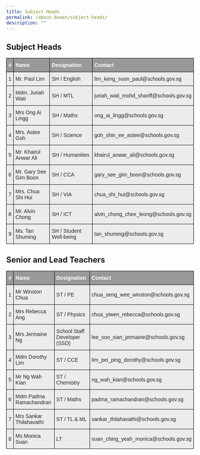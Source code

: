 ```yaml
---
title: Subject Heads
permalink: /about-bowen/subject-heads/
description: ""
---
```

<style type="text/css">
.tg  {border-collapse:collapse;border-spacing:0;}
.tg td{border-color:black;border-style:solid;border-width:1px;font-family:Arial, sans-serif;font-size:14px;
  overflow:hidden;padding:10px 5px;word-break:normal;}
.tg th{border-color:black;border-style:solid;border-width:1px;font-family:Arial, sans-serif;font-size:14px;
  font-weight:normal;overflow:hidden;padding:10px 5px;word-break:normal;}
.tg .tg-fxx4{background-color:#ECECEC;color:#222;text-align:left;vertical-align:middle}
.tg .tg-2hhi{background-color:#999;color:#FFF;font-weight:bold;text-align:left;vertical-align:top}
</style>

## Subject Heads
<table class="tg">
<thead>
  <tr>
    <th class="tg-2hhi">#</th>
    <th class="tg-2hhi">Name</th>
    <th class="tg-2hhi">Designation</th>
    <th class="tg-2hhi">Contact</th>
  </tr>
</thead>
<tbody>
  <tr>
    <td class="tg-fxx4"><span style="color:#222"> 1</span></td>
    <td class="tg-fxx4"><span style="color:#222">Mr. Paul Lim </span></td>
    <td class="tg-fxx4"><span style="color:#222">SH / English </span></td>
    <td class="tg-fxx4"><span style="color:#222">lim_keng_soon_paul@schools.gov.sg </span></td>
  </tr>
  <tr>
    <td class="tg-fxx4"><span style="color:#222"> 2</span></td>
    <td class="tg-fxx4"><span style="color:#222">Mdm. Juriah Wati</span></td>
    <td class="tg-fxx4"><span style="color:#222">SH / MTL </span></td>
    <td class="tg-fxx4"><span style="color:#222">juriah_wati_mohd_shariff@schools.gov.sg</span></td>
  </tr>
  <tr>
    <td class="tg-fxx4"><span style="color:#222"> 3</span></td>
    <td class="tg-fxx4"><span style="color:#222">Mrs Ong Ai Lingg </span></td>
    <td class="tg-fxx4"><span style="color:#222">SH / Maths</span></td>
    <td class="tg-fxx4"><span style="color:#222">ong_ai_lingg@schools.gov.sg </span></td>
  </tr>
  <tr>
    <td class="tg-fxx4"><span style="color:#222"> 4</span></td>
    <td class="tg-fxx4"><span style="color:#222">Mrs. Astee Goh</span><br></td>
    <td class="tg-fxx4"><span style="color:#222">SH / Science </span></td>
    <td class="tg-fxx4"><span style="color:#222">goh_shin_ee_astee@schools.gov.sg</span></td>
  </tr>
  <tr>
    <td class="tg-fxx4"><span style="color:#222"> 5</span></td>
    <td class="tg-fxx4"><span style="color:#222">Mr. Khairul Anwar Ali </span></td>
    <td class="tg-fxx4"><span style="color:#222">SH / Humanities </span></td>
    <td class="tg-fxx4"><span style="color:#222">khairul_anwar_ali@schools.gov.sg</span></td>
  </tr>
  <tr>
    <td class="tg-fxx4"><span style="color:#222"> 6</span></td>
    <td class="tg-fxx4"><span style="color:#222">Mr. Gary See Gim Boon </span></td>
    <td class="tg-fxx4"><span style="color:#222">SH / CCA</span></td>
    <td class="tg-fxx4"><span style="color:#222">gary_see_gim_boon@schools.gov.sg</span></td>
  </tr>
  <tr>
    <td class="tg-fxx4"><span style="color:#222"> 7</span></td>
    <td class="tg-fxx4"><span style="color:#222">Mrs. Chua Shi Hui</span></td>
    <td class="tg-fxx4"><span style="color:#222">SH / VIA</span></td>
    <td class="tg-fxx4"><span style="color:#222">chua_shi_hui@schools.gov.sg</span></td>
  </tr>
  <tr>
    <td class="tg-fxx4"><span style="color:#222"> 8</span></td>
    <td class="tg-fxx4"><span style="color:#222">Mr. Alvin Chong </span></td>
    <td class="tg-fxx4"><span style="color:#222">SH / ICT</span></td>
    <td class="tg-fxx4"><span style="color:#222">alvin_chong_chee_leong@schools.gov.sg </span></td>
  </tr>
  <tr>
    <td class="tg-fxx4"><span style="color:#222"> 9</span></td>
    <td class="tg-fxx4"><span style="color:#222">Ms. Tan Shuming </span></td>
    <td class="tg-fxx4"><span style="color:#222">SH / Student Well-being</span></td>
    <td class="tg-fxx4"><span style="color:#222">tan_shuming@schools.gov.sg</span></td>
  </tr>
</tbody>
</table>


## Senior and Lead Teachers
<table class="tg">
<thead>
  <tr>
    <th class="tg-2hhi">#</th>
    <th class="tg-2hhi">Name</th>
    <th class="tg-2hhi">Designation</th>
    <th class="tg-2hhi">Contact</th>
  </tr>
</thead>
<tbody>
  <tr>
    <td class="tg-fxx4"><span style="color:#222">1</span></td>
    <td class="tg-fxx4"><span style="color:#222">Mr Winston Chua</span></td>
    <td class="tg-fxx4"><span style="color:#222">ST / PE</span></td>
    <td class="tg-fxx4"><span style="color:#222">chua_seng_wee_winston@schools.gov.sg</span></td>
  </tr>
  <tr>
    <td class="tg-fxx4"><span style="color:#222">2</span></td>
    <td class="tg-fxx4"><span style="color:#222">Mrs Rebecca Ang</span></td>
    <td class="tg-fxx4"><span style="color:#222">ST / Physics</span></td>
    <td class="tg-fxx4"><span style="color:#222">chua_yiwen_rebecca@schools.gov.sg</span></td>
  </tr>
  <tr>
    <td class="tg-fxx4"><span style="color:#222">3</span></td>
    <td class="tg-fxx4"><span style="color:#222">Mrs Jermaine Ng</span></td>
    <td class="tg-fxx4"><span style="color:#222">School Staff Developer (SSD)</span></td>
    <td class="tg-fxx4"><span style="color:#222">lee_soo_sian_jermaine@schools.gov.sg</span></td>
  </tr>
  <tr>
    <td class="tg-fxx4"><span style="color:#222">4</span></td>
    <td class="tg-fxx4"><span style="color:#222">Mdm Dorothy Lim</span></td>
    <td class="tg-fxx4"><span style="color:#222">ST / CCE</span></td>
    <td class="tg-fxx4"><span style="color:#222">lim_pei_ping_dorothy@schools.gov.sg</span></td>
  </tr>
  <tr>
    <td class="tg-fxx4"><span style="color:#222">5</span></td>
    <td class="tg-fxx4"><span style="color:#222">Mr Ng Wah Kian</span></td>
    <td class="tg-fxx4"><span style="color:#222">ST / Chemistry</span></td>
    <td class="tg-fxx4"><span style="color:#222">ng_wah_kian@schools.gov.sg</span></td>
  </tr>
  <tr>
    <td class="tg-fxx4"><span style="color:#222">6</span></td>
    <td class="tg-fxx4"><span style="color:#222">Mdm Padma Ramachandran</span></td>
    <td class="tg-fxx4"><span style="color:#222">ST / Maths</span></td>
    <td class="tg-fxx4"><span style="color:#222">padma_ramachandran@schools.gov.sg</span></td>
  </tr>
  <tr>
    <td class="tg-fxx4"><span style="color:#222">7</span></td>
    <td class="tg-fxx4"><span style="color:#222">Mrs Sankar Thilahavathi</span></td>
    <td class="tg-fxx4"><span style="color:#222">ST / TL &amp; ML</span></td>
    <td class="tg-fxx4"><span style="color:#222">sankar_thilahavathi@schools.gov.sg</span></td>
  </tr>
  <tr>
    <td class="tg-fxx4"><span style="color:#222">8</span></td>
    <td class="tg-fxx4"><span style="color:#222">Ms Monica Suan</span></td>
    <td class="tg-fxx4"><span style="color:#222">LT</span></td>
    <td class="tg-fxx4"><span style="color:#222">suan_ching_yeah_monica@schools.gov.sg</span></td>
  </tr>
</tbody>
</table>